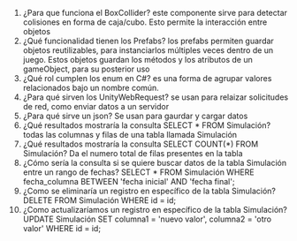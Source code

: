 1.	¿Para que funciona el BoxCollider?
	este componente sirve para detectar colisiones en forma de caja/cubo. Esto permite la interacción entre objetos
2.	¿Qué funcionalidad tienen los Prefabs?
	los prefabs permiten guardar objetos reutilizables, para instanciarlos múltiples veces dentro de un juego. Estos objetos guardan los métodos y los atributos de un gameObject, para su posterior uso
3.	¿Qué rol cumplen los enum en C#? 
	es una forma de agrupar valores relacionados bajo un nombre común.
4.	¿Para qué sirven los UnityWebRequest? 
	se usan para relaizar solicitudes de red, como enviar datos a un servidor
5.	¿Para qué sirve un json? 
	Se usan para gaurdar y cargar datos
6.	¿Qué resultados mostraría la consulta SELECT * FROM Simulación?
	todas las columnas y filas de una tabla llamada Simulación
7.	¿Qué resultados mostraría la consulta SELECT COUNT(*) FROM Simulación? 
	Da el numero total de filas presentes en la tabla
8.	¿Cómo sería la consulta si se quiere buscar datos de la tabla Simulación entre un rango de fechas? 
	SELECT * FROM Simulación
	WHERE fecha_columna BETWEEN 'fecha inicial' AND 'fecha final';
9.	¿Como se eliminaría un registro en específico de la tabla Simulación? 
	DELETE FROM Simulación
	WHERE id = id;
10.	¿Como actualizaríamos un registro en específico de la tabla Simulación?
	UPDATE Simulación
	SET columna1 = 'nuevo valor', columna2 = 'otro valor'
	WHERE id = id; 
